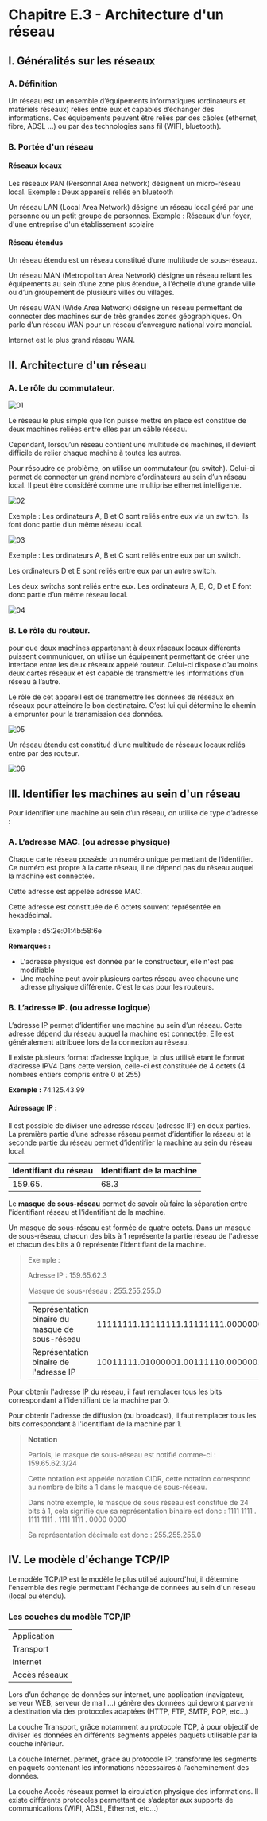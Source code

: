 # Chapitre E.3 - Architecture d'un réseau

## I. Généralités sur les réseaux
### A. Définition 
Un réseau est un ensemble d’équipements informatiques (ordinateurs et matériels réseaux) reliés entre eux et capables d’échanger des informations. Ces équipements peuvent être reliés par des câbles (ethernet, fibre, ADSL …) ou par des technologies sans fil (WIFI, bluetooth).

### B. Portée d'un réseau
#### Réseaux locaux
Les réseaux PAN (Personnal Area network) désignent un micro-réseau local.
Exemple : <span class="caché">Deux appareils reliés en bluetooth</span>

Un réseau LAN (Local Area Network) désigne un réseau local géré par une personne ou un petit groupe de personnes.
Exemple : <span class="caché">Réseaux d'un foyer, d'une entreprise d'un établissement scolaire</span>

#### Réseau étendus
Un réseau étendu est un réseau constitué d’une multitude de sous-réseaux. 

Un réseau MAN (Metropolitan Area Network) désigne un réseau reliant les équipements au sein d’une zone plus étendue, à l’échelle d’une grande ville ou d’un groupement de plusieurs villes ou villages. 

Un réseau WAN (Wide Area Network) désigne un réseau permettant de connecter des machines sur de très grandes zones géographiques. On parle d’un réseau WAN pour un réseau d’envergure national voire mondial.

Internet est <span class="caché">le plus grand réseau WAN</span>.

## II. Architecture d'un réseau
### A. Le rôle du <span class="caché">commutateur</span>.

![01](./media/01.png)

Le réseau le plus simple que l’on puisse mettre en place est constitué de deux machines reliées entre elles par un câble réseau. 

Cependant, lorsqu’un réseau contient une multitude de machines, il devient difficile de relier chaque machine à toutes les autres.

Pour résoudre ce problème, on utilise un <span class="caché">commutateur (ou switch)</span>. Celui-ci permet de connecter un grand nombre d’ordinateurs au sein d’un réseau local. Il peut être considéré comme une multiprise ethernet intelligente. 

![02](./media/02.png)

Exemple : Les ordinateurs A, B et C sont reliés entre eux via un switch, ils font donc partie d’un même réseau local.

![03](./media/03.png)

Exemple : Les ordinateurs A, B et C sont reliés entre eux par un switch. 

Les ordinateurs D et E sont reliés entre eux par un autre switch. 

Les deux switchs sont reliés entre eux. Les ordinateurs A, B, C, D et E font donc partie d’un même réseau local.

![04](./media/04.png)

### B. Le rôle du <span class="caché">routeur</span>.
pour que deux machines appartenant à deux réseaux locaux différents  puissent communiquer, on utilise un équipement permettant de créer une interface entre les deux réseaux appelé <span class="caché">routeur</span>. Celui-ci dispose d’au moins deux cartes réseaux et est capable de transmettre les informations d’un réseau à l’autre.

Le rôle de cet appareil est de transmettre les données de réseaux en réseaux pour atteindre le bon destinataire. C’est lui qui détermine le chemin à emprunter pour la transmission des données.

![05](./media/05.png)

Un réseau étendu est constitué d’une multitude de réseaux locaux reliés entre par des <span class="caché">routeur</span>.

![06](./media/06.png)

## III. Identifier les machines au sein d'un réseau
Pour identifier une machine au sein d’un réseau, on utilise de type d’adresse :

### A.	L’adresse <span class="caché">MAC</span>. (ou adresse physique)

Chaque carte réseau possède un numéro unique permettant de l’identifier. Ce numéro est propre à la carte réseau, il ne dépend pas du réseau auquel la machine est connectée.

Cette adresse est appelée adresse <spanc class="caché">MAC</span>.

Cette adresse est constituée de 6 octets souvent représentée en hexadécimal.

Exemple : d5:2e:01:4b:58:6e

**Remarques :**
-	L'adresse physique est donnée par le constructeur, elle n'est pas modifiable
-	Une machine peut avoir plusieurs cartes réseau avec chacune une adresse physique différente. C'est le cas pour les routeurs.

### B.	L’adresse <span class="caché">IP</span>. (ou adresse logique)
L’adresse <span class="caché">IP</span> permet d’identifier une machine au sein d’un réseau. Cette adresse dépend du réseau auquel la machine est connectée. Elle est généralement attribuée lors de la connexion au réseau. 

Il existe plusieurs format d’adresse logique, la plus utilisé étant le format d’adresse <span class="caché">IPV4</span>
Dans cette version, celle-ci est constituée de 4 octets (4 nombres entiers compris entre 0 et <span class="caché">255</span>) 

**Exemple :** 74.125.43.99

#### Adressage IP :
Il est possible de diviser une adresse réseau (adresse IP) en deux parties. La première partie d’une adresse réseau permet d’identifier le réseau et la seconde partie du réseau permet d’identifier la machine au sein du réseau local.

|Identifiant du réseau|Identifiant de la machine|
|-|-|
|159.65.|68.3|

Le **masque de sous-réseau** permet de savoir où faire la séparation entre l'identifiant réseau et l'identifiant de la machine.

Un masque de sous-réseau est formée de quatre octets. Dans un masque de sous-réseau, chacun des bits à 1 représente la partie réseau de l'adresse et chacun des bits à 0 représente l'identifiant de la machine.

> Exemple :
>
> Adresse IP : 159.65.62.3
>
> Masque de sous-réseau : 255.255.255.0
>
> |||
> |-|-|
> |Représentation binaire du masque de sous-réseau|<span class="caché">11111111.11111111.11111111.00000000</span>|
> |Représentation binaire de l'adresse IP|<span class="caché">10011111.01000001.00111110.00000011</span>|

Pour obtenir l'adresse IP du réseau, il faut remplacer tous les bits correspondant à l'identifiant de la machine par 0.

Pour obtenir l'adresse de diffusion (ou broadcast), il faut remplacer tous les bits correspondant à l'identifiant de la machine par 1.

> **Notation**
> 
>Parfois, le masque de sous-réseau est notifié comme-ci : 159.65.62.3/24
>
>Cette notation est appelée notation <span class="caché">CIDR</span>, cette notation correspond au nombre de bits à 1 dans le masque de sous-réseau.
>
>Dans notre exemple, le masque de sous réseau est constitué de 24 bits à 1, cela signifie que sa représentation binaire est donc : 1111 1111 . 1111 1111 . 1111 1111 . 0000 0000
>
> Sa représentation décimale est donc : <span class="caché">255.255.255.0</span>

## IV. Le modèle d'échange TCP/IP
Le modèle TCP/IP est le modèle le plus utilisé aujourd'hui, il détermine l'ensemble des règle permettant l'échange de données au sein d'un réseau (local ou étendu).

### Les couches du modèle TCP/IP
||
|-|
|<span class="caché">Application</span>|
|<span class="caché">Transport</span>|
|<span class="caché">Internet</span>|
|<span class="caché">Accès réseaux</span>|

Lors d’un échange de données sur internet, une application (navigateur, serveur WEB, serveur de mail …) génère des données qui devront parvenir à destination via des protocoles adaptées (HTTP, FTP, SMTP, POP, etc...)

La couche <span class="caché">Transport</span>, grâce notamment au protocole <span class="caché">TCP</span>, à pour objectif de diviser les données en différents segments appelés paquets utilisable par la couche inférieur.

La couche <span class="caché">Internet</span>. permet, grâce au protocole <span class="caché">IP</span>, transforme les segments en paquets contenant les informations nécessaires à l’acheminement des données.

La couche <span class="caché">Accès réseaux</span> permet la circulation physique des informations. Il existe différents protocoles permettant de s’adapter aux supports de communications (WIFI, ADSL, Ethernet, etc...)
